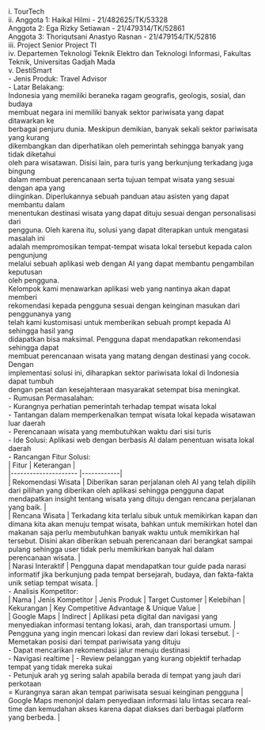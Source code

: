 i. TourTech<br/>
ii. Anggota 1: Haikal Hilmi - 21/482625/TK/53328<br/>
    Anggota 2: Ega Rizky Setiawan - 21/479314/TK/52861<br/> 
    Anggota 3: Thoriqutsani Anastyo Rasnan - 21/479154/TK/52816<br/>
iii. Project Senior Project TI<br/>
iv. Departemen Teknologi Teknik Elektro dan Teknologi Informasi, Fakultas Teknik, Universitas Gadjah Mada<br/>
v. DestiSmart<br/>
    - Jenis Produk: Travel Advisor<br/>
    - Latar Belakang: <br/>
        Indonesia yang memiliki beraneka ragam geografis, geologis, sosial, dan budaya<br/>
        membuat negara ini memiliki banyak sektor pariwisata yang dapat ditawarkan ke<br/>
        berbagai penjuru dunia. Meskipun demikian, banyak sekali sektor pariwisata yang kurang<br/>
        dikembangkan dan diperhatikan oleh pemerintah sehingga banyak yang tidak diketahui<br/>
        oleh para wisatawan. Disisi lain, para turis yang berkunjung terkadang juga bingung<br/>
        dalam membuat perencanaan serta tujuan tempat wisata yang sesuai dengan apa yang<br/>
        diinginkan. Diperlukannya sebuah panduan atau asisten yang dapat membantu dalam<br/>
        menentukan destinasi wisata yang dapat dituju sesuai dengan personalisasi dari<br/>
        pengguna. Oleh karena itu, solusi yang dapat diterapkan untuk mengatasi masalah ini<br/>
        adalah mempromosikan tempat-tempat wisata lokal tersebut kepada calon pengunjung<br/>
        melalui sebuah aplikasi web dengan AI yang dapat membantu pengambilan keputusan<br/>
        oleh pengguna.<br/>
        Kelompok kami menawarkan aplikasi web yang nantinya akan dapat memberi<br/>
        rekomendasi kepada pengguna sesuai dengan keinginan masukan dari penggunanya yang<br/>
        telah kami kustomisasi untuk memberikan sebuah prompt kepada AI sehingga hasil yang<br/>
        didapatkan bisa maksimal. Pengguna dapat mendapatkan rekomendasi sehingga dapat<br/>
        membuat perencanaan wisata yang matang dengan destinasi yang cocok. Dengan<br/>
        implementasi solusi ini, diharapkan sektor pariwisata lokal di Indonesia dapat tumbuh<br/>
        dengan pesat dan kesejahteraan masyarakat setempat bisa meningkat.<br/>
    - Rumusan Permasalahan:<br/>
        - Kurangnya perhatian pemerintah terhadap tempat wisata lokal<br/>
        - Tantangan dalam memperkenalkan tempat wisata lokal kepada wisatawan luar daerah<br/>
        - Perencanaan wisata yang membutuhkan waktu dari sisi turis<br/>
    - Ide Solusi: Aplikasi web dengan berbasis AI dalam penentuan wisata lokal daerah<br/>
    - Rancangan Fitur Solusi:<br/>
        | Fitur                 | Keterangan |<br/>
        |---------------------  |------------|<br/>
        | Rekomendasi Wisata    | Diberikan saran perjalanan oleh AI yang telah dipilih dari pilihan yang diberikan oleh aplikasi sehingga pengguna dapat mendapatkan insight tentang wisata yang dituju dengan rencana perjalanan yang baik.   |<br/>
        | Rencana Wisata        | Terkadang kita terlalu sibuk untuk memikirkan kapan dan dimana kita akan menuju tempat wisata, bahkan untuk memikirkan hotel dan makanan saja perlu membutuhkan banyak waktu untuk memikirkan hal tersebut. Disini akan diberikan sebuah perencanaan dari berangkat sampai pulang sehingga user tidak perlu memikirkan banyak hal dalam perencanaan wisata.   |<br/>
        | Narasi Interaktif     | Pengguna dapat mendapatkan tour guide pada narasi informatif jika berkunjung pada tempat bersejarah, budaya, dan fakta-fakta unik setiap tempat wisata.   |<br/>
    - Analisis Kompetitor:<br/>
        |   Nama    |   Jenis Kompetitor    |   Jenis Produk    |   Target Customer |   Kelebihan   |   Kekurangan  |   Key Competitive Advantage & Unique Value    |<br/>
        |   Google Maps |   Indirect  | Aplikasi peta digital dan navigasi yang menyediakan informasi tentang lokasi, arah, dan transportasi umum.  |   Pengguna yang ingin mencari lokasi dan review dari lokasi tersebut. | - Memetakan posisi dari tempat pariwisata yang dituju<br/>- Dapat mencarikan rekomendasi jalur menuju destinasi<br/>- Navigasi realtime  |   - Review pelanggan yang kurang objektif terhadap tempat yang tidak mereka sukai<br/>- Petunjuk arah yg sering salah apabila berada di tempat yang jauh dari perkotaan<br/>= Kurangnya saran akan tempat pariwisata sesuai keinginan pengguna |   Google Maps menonjol dalam penyediaan informasi lalu lintas secara real-time dan kemudahan akses karena dapat diakses dari berbagai platform yang berbeda.   |<br/>


    



        

